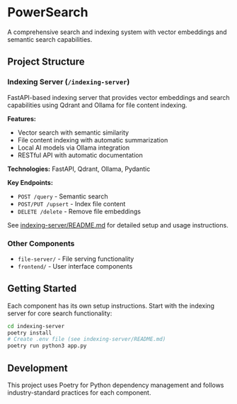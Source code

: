 # PowerSearch

A comprehensive search and indexing system with vector embeddings and semantic search capabilities.

## Project Structure

### Indexing Server (`/indexing-server`)

FastAPI-based indexing server that provides vector embeddings and search capabilities using Qdrant and Ollama for file content indexing.

**Features:**

- Vector search with semantic similarity
- File content indexing with automatic summarization
- Local AI models via Ollama integration
- RESTful API with automatic documentation

**Technologies:** FastAPI, Qdrant, Ollama, Pydantic

**Key Endpoints:**

- `POST /query` - Semantic search
- `POST/PUT /upsert` - Index file content
- `DELETE /delete` - Remove file embeddings

See [indexing-server/README.md](indexing-server/README.md) for detailed setup and usage instructions.

### Other Components

- `file-server/` - File serving functionality
- `frontend/` - User interface components

## Getting Started

Each component has its own setup instructions. Start with the indexing server for core search functionality:

```bash
cd indexing-server
poetry install
# Create .env file (see indexing-server/README.md)
poetry run python3 app.py
```

## Development

This project uses Poetry for Python dependency management and follows industry-standard practices for each component.
